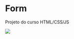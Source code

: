 # Form

Projeto do curso HTML/CSS/JS <br>

<img src="https://media.discordapp.net/attachments/570028463592046593/994044626447122524/unknown.png?width=974&height=474">
